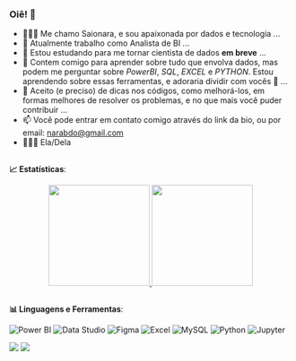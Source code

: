 ### Oiê! 👋

<!--
**SaionaraAraujo/SaionaraAraujo** is a ✨ _special_ ✨ repository because its `README.md` (this file) appears on your GitHub profile.

Here are some ideas to get you started:-->

- 👩🏽‍💻 Me chamo Saionara, e sou apaixonada por dados e tecnologia ...
- 🔭 Atualmente trabalho como Analista de BI ...
- 🌱 Estou estudando para me tornar cientista de dados **em breve** ...
- 👯 Contem comigo para aprender sobre tudo que envolva dados, mas podem me perguntar sobre _PowerBI_, _SQL_, _EXCEL_ e _PYTHON_. Estou aprendendo sobre essas ferramentas, e adoraria dividir com vocês 🤩 ...
- 🤔 Aceito (e preciso) de dicas nos códigos, como melhorá-los, em formas melhores de resolver os problemas, e no que mais você puder contribuir ...
- 📫 Você pode entrar em contato comigo através do link da bio, ou por email: narabdo@gmail.com
- 👩🏽‍🦱 Ela/Dela

##
<b> :chart_with_upwards_trend: Estatísticas</b>:
<div align="center">
  <a href="https://github.com/SaionaraAraujo">
  <img height="180em" src="https://github-readme-stats.vercel.app/api?username=SaionaraAraujo&show_icons=true&theme=buefy&include_all_commits=true&count_private=true"/>
  <img height="180em" src="https://github-readme-stats.vercel.app/api/top-langs/?username=SaionaraAraujo&layout=compact&langs_count=7&theme=buefy"/>
</a>
</div>


##
<!-- Ferramentas-->
<div>
<b>  📊 Linguagens e Ferramentas</b>:

 ![Power BI](https://img.shields.io/badge/-Power%20BI-white?style=plastic&logo=Power-BI)
 ![Data Studio](https://img.shields.io/badge/-Data%20Studio-white?style=plastic&logo=DataStudio)
 ![Figma](https://img.shields.io/badge/-Figma-white?style=plastic&logo=Figma)
 ![Excel](https://img.shields.io/badge/-Excel-white?style=plastic&logo=Excel)
 ![MySQL](https://img.shields.io/badge/-MySQL-white?style=plastic&logo=mysql)
 ![Python](https://img.shields.io/badge/-Python-white?style=plastic&logo=Python)
 ![Jupyter](https://img.shields.io/badge/-Jupyter-white?style=plastic&logo=Jupyter)

</div>

<!--Contato-->
<a href = "mailto:narabdo@gmail.com"><img src="https://img.shields.io/badge/-Gmail-%23333?style=for-the-badge&logo=gmail&logoColor=white" target="_blank"></a>
  <a href="https://www.linkedin.com/in/saionara-araujo/" target="_blank"><img src="https://img.shields.io/badge/-LinkedIn-%230077B5?style=for-the-badge&logo=linkedin&logoColor=white" target="_blank"></a> 


